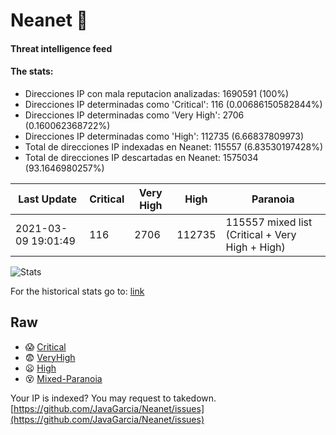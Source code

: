 # Neanet :hocho:
#### Threat intelligence feed
#### The stats:

- Direcciones IP con mala reputacion analizadas: 1690591 (100%)
- Direcciones IP determinadas como 'Critical':  116 (0.00686150582844%)
- Direcciones IP determinadas como 'Very High':  2706 (0.160062368722%)
- Direcciones IP determinadas como 'High':  112735 (6.66837809973)
- Total de direcciones IP indexadas en Neanet:  115557 (6.83530197428%)
- Total de direcciones IP descartadas en Neanet:  1575034 (93.1646980257%)

| Last Update | Critical | Very High | High | Paranoia |
| --- | --- | --- | --- | --- |
| 2021-03-09 19:01:49 | 116 | 2706 | 112735 | 115557 mixed list (Critical + Very High + High)|

![Stats](https://docs.google.com/spreadsheets/d/e/2PACX-1vSnaNMIXVabIpDJjufMlzH7poXnshF3mgd8Is1g9ytUEzVsP5my4Trn8f-xkoLLQ38xpL3HtmUexLo6/pubchart?oid=501124687&format=image)

For the historical stats go to: [link](/stats.csv)
## Raw
- :scream: [Critical](https://raw.githubusercontent.com/JavaGarcia/Neanet/master/blacklists/neanet_critical.txt)
- :fearful: [VeryHigh](https://raw.githubusercontent.com/JavaGarcia/Neanet/master/blacklists/neanet_veryHigh.txtt)
- :frowning: [High](https://raw.githubusercontent.com/JavaGarcia/Neanet/master/blacklists/neanet_high.txt)
- :dizzy_face: [Mixed-Paranoia](https://raw.githubusercontent.com/JavaGarcia/Neanet/master/blacklists/neanet_all.txt)


Your IP is indexed? You may request to takedown. [https://github.com/JavaGarcia/Neanet/issues](https://github.com/JavaGarcia/Neanet/issues)








































































































































































































































































































































































































































































































































































































































































































































































































































































































































































































































































































































































































































































































































































































































































































































































































































































































































































































































































































































































































































































































































































































































































































































































































































































































































































































































































































































































































































































































































































































































































































































































































































































































































































































































































































































































































































































































































































































































































































































































































































































































































































































































































































































































































































































































































































































































































































































































































































































































































